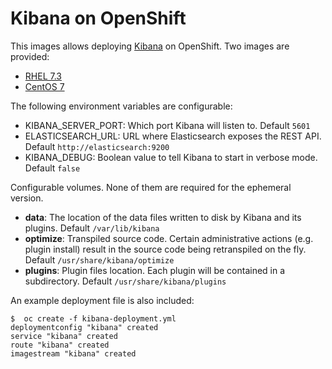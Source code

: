 # Kibana on OpenShift

This images allows deploying [Kibana](https://www.elastic.co/guide/en/kibana/5.5) on OpenShift. Two images are provided:

 * [RHEL 7.3](./Dockerfile)
 * [CentOS 7](./Dockerfile.centos7)

The following environment variables are configurable:

 * KIBANA_SERVER_PORT: Which port Kibana will listen to. Default `5601`
 * ELASTICSEARCH_URL: URL where Elasticsearch exposes the REST API. Default `http://elasticsearch:9200`
 * KIBANA_DEBUG: Boolean value to tell Kibana to start in verbose mode. Default `false`

Configurable volumes. None of them are required for the ephemeral version.

  * **data**: The location of the data files written to disk by Kibana and its plugins. Default `/var/lib/kibana`
  * **optimize**: Transpiled source code. Certain administrative actions (e.g. plugin install) result in the source code being retranspiled on the fly. Default `/usr/share/kibana/optimize`
  * **plugins**: Plugin files location. Each plugin will be contained in a subdirectory. Default `/usr/share/kibana/plugins`

An example deployment file is also included:
```
$  oc create -f kibana-deployment.yml
deploymentconfig "kibana" created
service "kibana" created
route "kibana" created
imagestream "kibana" created
```
